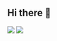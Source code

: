 ## Hi there 👋

<!--
**Holzhaus/Holzhaus** is a ✨ _special_ ✨ repository because its `README.md` (this file) appears on your GitHub profile.

Here are some ideas to get you started:

- 🔭 I’m currently working on ...
- 🌱 I’m currently learning ...
- 👯 I’m looking to collaborate on ...
- 🤔 I’m looking for help with ...
- 💬 Ask me about ...
- 📫 How to reach me: ...
- 😄 Pronouns: ...
- ⚡ Fun fact: ...
-->

<picture>
  <source
    srcset="https://github-readme-stats.vercel.app/api?username=Holzhaus&include_all_commits=true&hide_title=true&hide_border=true&show_icons=true&theme=github_dark"
    media="(prefers-color-scheme: dark)"
  />
  <source
    srcset="https://github-readme-stats.vercel.app/api?username=Holzhaus&include_all_commits=true&hide_title=true&hide_border=true&show_icons=true&theme=default"
    media="(prefers-color-scheme: light), (prefers-color-scheme: no-preference)"
  />
  <img src="https://github-readme-stats.vercel.app/api?username=Holzhaus&include_all_commits=true&hide_title=true&hide_border=true&show_icons=true" />
</picture>

<picture>
  <source
    srcset="https://github-readme-stats.vercel.app/api/top-langs/?username=Holzhaus&hide_border=true&layout=compact&langs_count=8&card_width=320&theme=github_dark"
    media="(prefers-color-scheme: dark)"
  />
  <source
    srcset="https://github-readme-stats.vercel.app/api/top-langs/?username=Holzhaus&hide_border=true&layout=compact&langs_count=8&card_width=320&theme=default"
    media="(prefers-color-scheme: light), (prefers-color-scheme: no-preference)"
  />
  <img src="https://github-readme-stats.vercel.app/api/top-langs/?username=Holzhaus&hide_border=true&layout=compact&langs_count=8&card_width=320" />
</picture>
